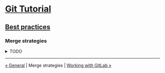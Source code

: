# [Git Tutorial](../README.md)

## [Best practices](README.md)

### Merge strategies

<details><summary>TODO</summary><p>

Work in progress...

</p></details>

---
[« General](1-general.md) | Merge strategies | [Working with GitLab »](3-gitlab.md)

